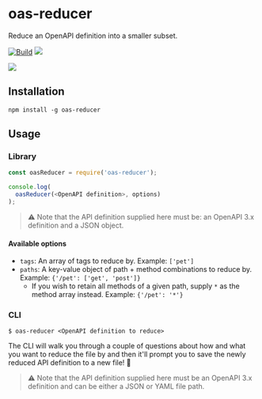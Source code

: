 # oas-reducer

Reduce an OpenAPI definition into a smaller subset.

[![Build](https://github.com/readmeio/oas-reducer/workflows/CI/badge.svg)](https://github.com/readmeio/oas-reducer/) [![](https://img.shields.io/npm/v/oas-reducer)](https://npm.im/oas-reducer)

[![](https://d3vv6lp55qjaqc.cloudfront.net/items/1M3C3j0I0s0j3T362344/Untitled-2.png)](https://readme.com)

## Installation

```
npm install -g oas-reducer
```

## Usage

### Library

```js
const oasReducer = require('oas-reducer');

console.log(
  oasReducer(<OpenAPI definition>, options)
);
```

> ⚠️ Note that the API definition supplied here must be: an OpenAPI 3.x definition and a JSON object.

#### Available options

- `tags`: An array of tags to reduce by. Example: `['pet']`
- `paths`: A key-value object of path + method combinations to reduce by. Example: `{'/pet': ['get', 'post']}`
  - If you wish to retain all methods of a given path, supply `*` as the method array instead. Example: `{'/pet': '*'}`

### CLI

```shell
$ oas-reducer <OpenAPI definition to reduce>
```

The CLI will walk you through a couple of questions about how and what you want to reduce the file by and then it'll prompt you to save the newly reduced API definition to a new file! 🏅

> ⚠️ Note that the API definition supplied here must be an OpenAPI 3.x definition and can be either a JSON or YAML file path.
